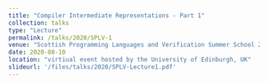 ```yaml
---
title: "Compiler Intermediate Representations - Part 1"
collection: talks
type: "Lecture"
permalink: /talks/2020/SPLV-1
venue: "Scottish Programming Languages and Verification Summer School 2020 (SPLV 2020)"
date: 2020-08-10
location: "virtiual event hosted by the University of Edinburgh, UK"
slideurl: '/files/talks/2020/SPLV-Lecture1.pdf'
---
```

